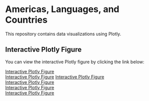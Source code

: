 # Americas, Languages, and Countries
This repository contains data visualizations using Plotly.

## Interactive Plotly Figure

You can view the interactive Plotly figure by clicking the link below:

[Interactive Plotly Figure](https://davro76.github.io/Americas_Languages_Countries/countries_language.html) <br>
[Interactive Plotly Figure](https://davro76.github.io/Americas_Languages_Countries/dhi_education_population_language.html)
[Interactive Plotly Figure](https://davro76.github.io/Americas_Languages_Countries/dhi_education.html) <br>
[Interactive Plotly Figure](https://davro76.github.io/Americas_Languages_Countries/heatmap_correlation.html) <br>
[Interactive Plotly Figure](https://davro76.github.io/Americas_Languages_Countries/language_population.html) <br>
[Interactive Plotly Figure](https://davro76.github.io/Americas_Languages_Countries/population.html) 


